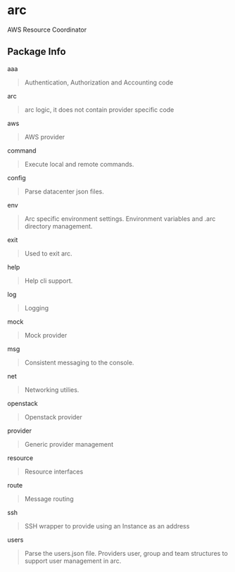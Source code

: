 # arc

AWS Resource Coordinator

## Package Info

aaa
> Authentication, Authorization and Accounting code

arc
> arc logic, it does not contain provider specific code

aws
> AWS provider

command
> Execute local and remote commands.

config
> Parse datacenter json files.

env
> Arc specific environment settings. Environment variables and .arc directory management.

exit
> Used to exit arc.

help
> Help cli support.

log
> Logging

mock
> Mock provider

msg
> Consistent messaging to the console.

net
> Networking utilies.

openstack
> Openstack provider

provider
> Generic provider management

resource
> Resource interfaces

route
> Message routing

ssh
> SSH wrapper to provide using an Instance as an address

users
> Parse the users.json file. Providers user, group and team structures to support user management in arc.

